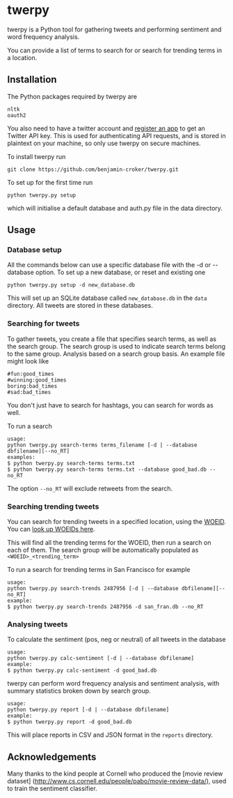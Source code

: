 twerpy
============

twerpy is a Python tool for gathering tweets and performing sentiment and word frequency analysis.

You can provide a list of terms to search for or search for trending terms in a location.

Installation
------------

The Python packages required by twerpy are
```
nltk
oauth2
```
You also need to have a twitter account and [register an app](https://dev.twitter.com/apps/new) to get an Twitter API key.
This is used for authenticating API requests, and is stored in plaintext on your machine, so only use twerpy on
secure machines.

To install twerpy run
```
git clone https://github.com/benjamin-croker/twerpy.git
```

To set up for the first time run
```
python twerpy.py setup
```
which will initialise a default database and auth.py file in the data directory.

Usage
------
### Database setup

All the commands below can use a specific database file with the -d or --database option. To set up a new database,
or reset and existing one
```
python twerpy.py setup -d new_database.db
```
This will set up an SQLite database called `new_database.db` in the `data` directory. All tweets are stored
in these databases.

### Searching for tweets
To gather tweets, you create a file that specifies search terms, as well as the search group.
The search group is used to indicate search terms belong to the same group. Analysis based on
a search group basis. An example file might look like
```
#fun:good_times
#winning:good_times
boring:bad_times
#sad:bad_times
```
You don't just have to search for hashtags, you can search for words as well.

To run a search
```
usage:
python twerpy.py search-terms terms_filename [-d | --database dbfilename][--no_RT]
examples:
$ python twerpy.py search-terms terms.txt
$ python twerpy.py search-terms terms.txt --database good_bad.db --no_RT
```
The option `--no_RT` will exclude retweets from the search.

### Searching trending tweets
You can search for trending tweets in a specified location, using the [WOEID](http://en.wikipedia.org/wiki/WOEID).
You can [look up WOEIDs here](http://woeid.rosselliot.co.nz/).

This will find all the trending terms for the WOEID, then run a search on each of them.
The search group will be automatically populated as `<WOEID>_<trending_term>`

To run a search for trending terms in San Francisco for example
```
usage:
python twerpy.py search-trends 2487956 [-d | --database dbfilename][--no_RT]
example:
$ python twerpy.py search-trends 2487956 -d san_fran.db --no_RT
```

### Analysing tweets
To calculate the sentiment (pos, neg or neutral) of all tweets in the database
```
usage:
python twerpy.py calc-sentiment [-d | --database dbfilename]
example:
$ python twerpy.py calc-sentiment -d good_bad.db
```

twerpy can perform word frequency analysis and sentiment analysis, with summary
statistics broken down by search group.
```
usage:
python twerpy.py report [-d | --database dbfilename]
example:
$ python twerpy.py report -d good_bad.db
```
This will place reports in CSV and JSON format in the `reports` directory.

Acknowledgements
----------------
Many thanks to the kind people at Cornell who produced the [movie review dataset]
(http://www.cs.cornell.edu/people/pabo/movie-review-data/), used to train the sentiment classifier.
